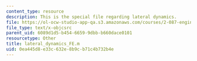 ```yaml
---
content_type: resource
description: This is the special file regarding lateral dynamics.
file: https://ol-ocw-studio-app-qa.s3.amazonaws.com/courses/2-087-engineering-math-differential-equations-and-linear-algebra-fall-2014/0ea445d8e33c632e8b9cb71c4b732b4e_lateral_dynamics_FE.m
file_type: text/x-objcsrc
parent_uid: 6089d1d5-b454-6659-9dbb-b660dace0101
resourcetype: Other
title: lateral_dynamics_FE.m
uid: 0ea445d8-e33c-632e-8b9c-b71c4b732b4e
---
```

